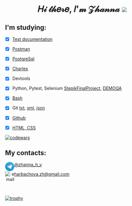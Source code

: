 <h1 align="center">𝐻𝒾 𝓉𝒽𝑒𝓇𝑒, 𝐼'𝓂 𝒵𝒽𝒶𝓃𝓃𝒶</a> 
<img src="https://github.com/blackcater/blackcater/raw/main/images/Hi.gif" height="32"/></h1>



<h2>I'm studying:</h2>

- [x] [Test documentation](https://github.com/snejcazh/TestDocumentation)
- [x] [Postman](https://github.com/snejcazh/Postman)
- [x] [PostgreSql](https://github.com/snejcazh/SQL)
- [x] [Charles](https://github.com/snejcazh/Charles)
- [x] Devtools
- [x] Python, Pytest, Selenium [StepikFinalProject](https://github.com/snejcazh/StepikFinalProject), [DEMOQA](https://github.com/snejcazh/Test_demoqa)
- [x] [Bash](https://github.com/snejcazh/TXT)
- [x] Git [txt](https://github.com/snejcazh/TXT), [xml](https://github.com/snejcazh/XML), [json](https://github.com/snejcazh/JSON)
- [x] [Github](https://github.com/snejcazh/Github_HW_2)
- [x] [HTML, CSS](https://snejcazh.github.io/rsschool-cv/)


[![codewars](https://www.codewars.com/users/snejcazh/badges/micro)](https://www.codewars.com/users/snejcazh)

  
<div>
  <h2>My contacts:</h2>
  <p>
    <img align="left" alt="telegram" width="30" src="https://raw.githubusercontent.com/github/explore/80688e429a7d4ef2fca1e82350fe8e3517d3494d/topics/telegram/telegram.png"> <a align="right" href="https://t.me/zhanna_h_v">@zhanna_h_v</span>
  </p>
  <p>
    <img align="left" alt="email" width="30" src="https://github.com/dmhendricks/signature-social-icons/blob/master/icons/round-flat-filled/35px/mail.png?raw=true"><a href="mailto:harbachova.zh@gmail.com" align="right">harbachova.zh@gmail.com</span>
  </p>
</div>
  <br/><br/>
  
  
  
 [![trophy](https://github-profile-trophy.vercel.app/?username=snejcazh&theme=matrix&title=Commits,Repositories,PullRequest&no-frame=true)](https://github.com/ryo-ma/github-profile-trophy)
